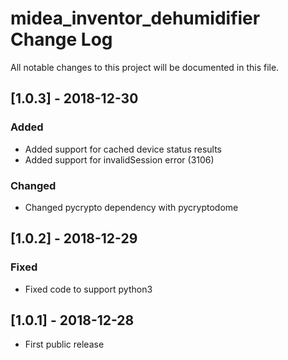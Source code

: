 # midea_inventor_dehumidifier Change Log

All notable changes to this project will be documented in this file.

## [1.0.3] - 2018-12-30
### Added
- Added support for cached device status results
- Added support for invalidSession error (3106)

### Changed
- Changed pycrypto dependency with pycryptodome

## [1.0.2] - 2018-12-29
### Fixed
- Fixed code to support python3

## [1.0.1] - 2018-12-28

- First public release
